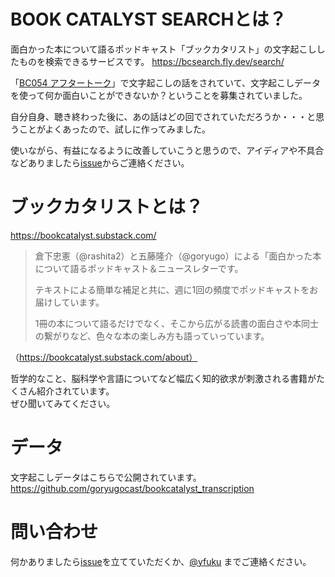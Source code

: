 # BOOK CATALYST SEARCHとは？
面白かった本について語るポッドキャスト「ブックカタリスト」の文字起こししたものを検索できるサービスです。
https://bcsearch.fly.dev/search/

「[BC054 アフタートーク](https://bookcatalyst.substack.com/p/bc054#details)」で文字起こしの話をされていて、文字起こしデータを使って何か面白いことができないか？ということを募集されていました。  

自分自身、聴き終わった後に、あの話はどの回でされていただろうか・・・と思うことがよくあったので、試しに作ってみました。  

使いながら、有益になるように改善していこうと思うので、アイディアや不具合などありましたら[issue](https://github.com/yfuku/bookcatalyst_search/issues)からご連絡ください。  

# ブックカタリストとは？

https://bookcatalyst.substack.com/

>倉下忠憲（@rashita2）と五藤隆介（@goryugo）による「面白かった本について語るポッドキャスト＆ニュースレターです。
>
>テキストによる簡単な補足と共に、週に1回の頻度でポッドキャストをお届けしています。
>
>1冊の本について語るだけでなく、そこから広がる読書の面白さや本同士の繋がりなど、色々な本の楽しみ方も語っていっています。

（https://bookcatalyst.substack.com/about）

哲学的なこと、脳科学や言語についてなど幅広く知的欲求が刺激される書籍がたくさん紹介されています。  
ぜひ聞いてみてください。
 

# データ
文字起こしデータはこちらで公開されています。  
https://github.com/goryugocast/bookcatalyst_transcription

# 問い合わせ
何かありましたら[issue](https://github.com/yfuku/bookcatalyst_search/issues)を立てていただくか、[@yfuku](https://twitter.com/yfuku_) までご連絡ください。

